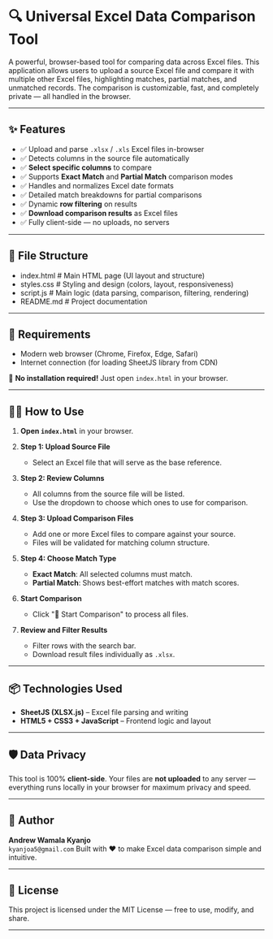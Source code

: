# 🔍 Universal Excel Data Comparison Tool

A powerful, browser-based tool for comparing data across Excel files. This application allows users to upload a source Excel file and compare it with multiple other Excel files, highlighting matches, partial matches, and unmatched records. The comparison is customizable, fast, and completely private — all handled in the browser.

---

## ✨ Features

- ✅ Upload and parse `.xlsx` / `.xls` Excel files in-browser
- ✅ Detects columns in the source file automatically
- ✅ **Select specific columns** to compare
- ✅ Supports **Exact Match** and **Partial Match** comparison modes
- ✅ Handles and normalizes Excel date formats
- ✅ Detailed match breakdowns for partial comparisons
- ✅ Dynamic **row filtering** on results
- ✅ **Download comparison results** as Excel files
- ✅ Fully client-side — no uploads, no servers

---

## 📁 File Structure
- index.html # Main HTML page (UI layout and structure)
- styles.css # Styling and design (colors, layout, responsiveness)
- script.js # Main logic (data parsing, comparison, filtering, rendering)
- README.md # Project documentation


---

## 🧰 Requirements

- Modern web browser (Chrome, Firefox, Edge, Safari)
- Internet connection (for loading SheetJS library from CDN)

📝 **No installation required!** Just open `index.html` in your browser.

---

## 🧑‍💻 How to Use

1. **Open `index.html`** in your browser.

2. **Step 1: Upload Source File**
   - Select an Excel file that will serve as the base reference.

3. **Step 2: Review Columns**
   - All columns from the source file will be listed.
   - Use the dropdown to choose which ones to use for comparison.

4. **Step 3: Upload Comparison Files**
   - Add one or more Excel files to compare against your source.
   - Files will be validated for matching column structure.

5. **Step 4: Choose Match Type**
   - **Exact Match**: All selected columns must match.
   - **Partial Match**: Shows best-effort matches with match scores.

6. **Start Comparison**
   - Click "🚀 Start Comparison" to process all files.

7. **Review and Filter Results**
   - Filter rows with the search bar.
   - Download result files individually as `.xlsx`.

---

## 📦 Technologies Used

- **SheetJS (XLSX.js)** – Excel file parsing and writing
- **HTML5 + CSS3 + JavaScript** – Frontend logic and layout

---

## 🛡️ Data Privacy

This tool is 100% **client-side**. Your files are **not uploaded** to any server — everything runs locally in your browser for maximum privacy and speed.

---

## 👤 Author

**Andrew Wamala Kyanjo**  
`kyanjoa5@gmail.com` 
Built with ❤️ to make Excel data comparison simple and intuitive.

---

## 📄 License

This project is licensed under the MIT License — free to use, modify, and share.

---



